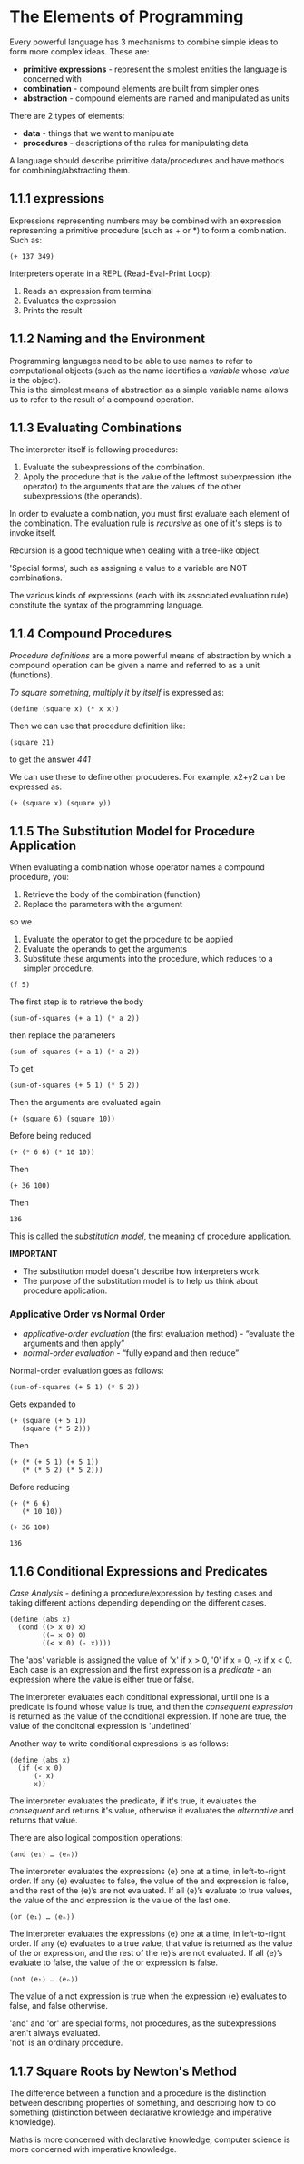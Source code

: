 # The Elements of Programming

Every powerful language has 3 mechanisms to combine simple ideas to form more complex ideas.
These are: <br>

- **primitive expressions** - represent the simplest entities the language is concerned with
- **combination** - compound elements are built from simpler ones
- **abstraction** - compound elements are named and manipulated as units

There are 2 types of elements: <br>

- **data** - things that we want to manipulate
- **procedures** - descriptions of the rules for manipulating data

A language should describe primitive data/procedures and have methods for combining/abstracting them.


## 1.1.1 expressions

Expressions representing numbers may be combined with an expression representing a primitive procedure (such as + or *) to form a combination. <br>
Such as: <br>

`(+ 137 349)`

Interpreters operate in a REPL (Read-Eval-Print Loop): <br>

1. Reads an expression from terminal
2. Evaluates the expression
3. Prints the result

## 1.1.2 Naming and the Environment

Programming languages need to be able to use names to refer to computational objects (such as the name identifies a *variable* whose *value* is the object). <br>
This is the simplest means of abstraction as a simple variable name allows us to refer to the result of a compound operation.

## 1.1.3 Evaluating Combinations

The interpreter itself is following procedures: <br>

1. Evaluate the subexpressions of the combination.
2. Apply the procedure that is the value of the leftmost subexpression (the operator) to the arguments that are the values of the other subexpressions (the operands).

In order to evaluate a combination, you must first evaluate each element of the combination. The evaluation rule is *recursive* as one of it's steps is to invoke itself. <br>

Recursion is a good technique when dealing with a tree-like object. <br>

'Special forms', such as assigning a value to a variable are NOT combinations. <br>

The various kinds of expressions (each with its associated evaluation rule) constitute the syntax of the programming language. <br>

## 1.1.4 Compound Procedures

*Procedure definitions* are a more powerful means of abstraction by which a compound operation can be given a name and referred to as a unit (functions). <br>

*To square something, multiply it by itself* is expressed as: <br>

`(define (square x) (* x x))`

Then we can use that procedure definition like: <br>

`(square 21)`

to get the answer *441* <br>

We can use these to define other procuderes. For example, x2+y2 can be expressed as: <br>

`(+ (square x) (square y))`

## 1.1.5 The Substitution Model for Procedure Application

When evaluating a combination whose operator names a compound procedure, you: <br>

1. Retrieve the body of the combination (function)
2. Replace the parameters with the argument

so we <br>

1. Evaluate the operator to get the procedure to be applied
2. Evaluate the operands to get the arguments
3. Substitute these arguments into the procedure, which reduces to a simpler procedure.

`(f 5)`

The first step is to retrieve the body

`(sum-of-squares (+ a 1) (* a 2))`

then replace the parameters

`(sum-of-squares (+ a 1) (* a 2))`

To get

`(sum-of-squares (+ 5 1) (* 5 2))`

Then the arguments are evaluated again

`(+ (square 6) (square 10))`

Before being reduced

`(+ (* 6 6) (* 10 10))`

Then

`(+ 36 100)`

Then

`136`

This is called the *substitution model*, the meaning of procedure application. <br>

**IMPORTANT**

- The substitution model doesn't describe how interpreters work.
- The purpose of the substitution model is to help us think about procedure application.

### Applicative Order vs Normal Order

- *applicative-order evaluation* (the first evaluation method) - “evaluate the arguments and then apply”
- *normal-order evaluation* - “fully expand and then reduce”

Normal-order evaluation goes as follows: <br>

`(sum-of-squares (+ 5 1) (* 5 2))`

Gets expanded to

```
(+ (square (+ 5 1)) 
   (square (* 5 2)))
```

Then

```
(+ (* (+ 5 1) (+ 5 1)) 
   (* (* 5 2) (* 5 2)))
```

Before reducing

```
(+ (* 6 6) 
   (* 10 10))

(+ 36 100)

136
```

## 1.1.6 Conditional Expressions and Predicates

*Case Analysis* - defining a procedure/expression by testing cases and taking different actions depending depending on the different cases.

```
(define (abs x)
  (cond ((> x 0) x)
        ((= x 0) 0)
        ((< x 0) (- x))))
```

The 'abs' variable is assigned the value of 'x' if x > 0, '0' if x = 0, -x if x < 0. <br>
Each case is an expression and the first expression is a *predicate* - an expression where the value is either true or false. <br>

The interpreter evaluates each conditional expressional, until one is a predicate is found whose value is true, and then the *consequent expression* is returned as the value of the conditional expression. If none are true, the value of the conditonal expression is 'undefined' <br>

Another way to write conditional expressions is as follows: <br>

```
(define (abs x)
  (if (< x 0)
      (- x)
      x))
```

The interpreter evaluates the predicate, if it's true, it evaluates the *consequent* and returns it's value, otherwise it evaluates the *alternative* and returns that value. <br>

There are also logical composition operations: <br>

`(and ⟨e₁⟩ … ⟨eₙ⟩)`

The interpreter evaluates the expressions ⟨e⟩ one at a time, in left-to-right order. If any ⟨e⟩ evaluates to false, the value of the and expression is false, and the rest of the ⟨e⟩’s are not evaluated. If all ⟨e⟩’s evaluate to true values, the value of the and expression is the value of the last one.

`(or ⟨e₁⟩ … ⟨eₙ⟩)`

The interpreter evaluates the expressions ⟨e⟩ one at a time, in left-to-right order. If any ⟨e⟩ evaluates to a true value, that value is returned as the value of the or expression, and the rest of the ⟨e⟩’s are not evaluated. If all ⟨e⟩’s evaluate to false, the value of the or expression is false.

`(not ⟨e₁⟩ … ⟨eₙ⟩)`

The value of a not expression is true when the expression ⟨e⟩ evaluates to false, and false otherwise. <br>

'and' and 'or' are special forms, not procedures, as the subexpressions aren't always evaluated. <br>
'not' is an ordinary procedure.

## 1.1.7 Square Roots by Newton's Method

The difference between a function and a procedure is the distinction between describing properties of something, and describing how to do something (distinction between declarative knowledge and imperative knowledge). <br>

Maths is more concerned with declarative knowledge, computer science is more concerned with imperative knowledge.
